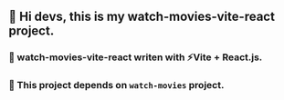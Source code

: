 ## 👋 Hi devs, this is my watch-movies-vite-react project.

### 🔨 watch-movies-vite-react writen with ⚡Vite + React.js.

### 🔧 This project depends on `` watch-movies `` project.
